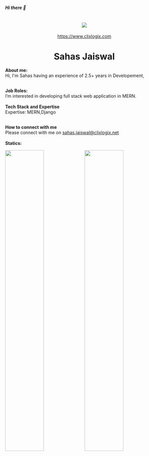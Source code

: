 ##### Hi there 👋

<h1 align="center">
   <a>
    <img src="https://clixlogix.org/clixlogixlogo.jpeg"> </a>
</h1>
<p align="center">
    <a href="https://www.clixlogix.com/">
     https://www.clixlogix.com   
</a>
</p>
<h1 align="center">
  <b>Sahas Jaiswal</b>
</h1>
<b> About me:</b>
</br>
Hi, I'm Sahas having an experience of 2.5+ years in Developement,
</br>
</br>

<b>Job Roles:</b>
<br>
I’m interested in developing full stack web application in MERN.
</br>
</br>
<b>Tech Stack and Expertise</b></br>
Expertise: MERN,Django 
</br>
</br>

<b>How to connect with me</b>
</br>
Please connect with me on  <a style="color: blue;" href="https://www.clixlogix.com/contact-us/">sahas.jaiswal@clixlogix.net</a>
</br>
</br>
<b>Statics:</b>
<p align="left">
  <img width="49.5%" src="https://github-readme-stats.vercel.app/api?username=Clixlogix-Sahas&show_icons=true&theme=gruvbox&hide_border=true" />
    <img width="49.5%" src="https://github-readme-streak-stats.herokuapp.com/?user=Clixlogix-Sahas&theme=gruvbox&hide_border=true" />
</p>
<br>

